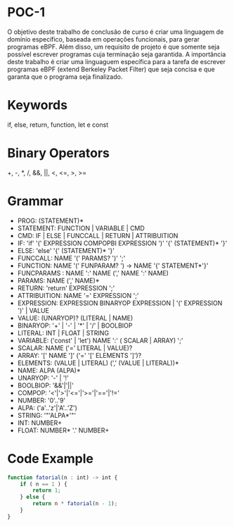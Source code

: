 # POC-1

O objetivo deste trabalho de conclusão de curso é criar uma linguagem de domínio específico, baseada em operações funcionais, para gerar programas eBPF. Além disso, um requisito de projeto é que somente seja possível escrever programas cuja terminação seja garantida. A importância deste trabalho é criar uma linguaguem específica para a tarefa de escrever programas eBPF (extend Berkeley Packet Filter) que seja concisa e que garanta que o programa seja finalizado.

# Keywords
if, else, return, function, let e const

# Binary Operators

+, -, *, /,  &&, ||, <, <=, >, >=

# Grammar

- PROG: (STATEMENT)* 
- STATEMENT: FUNCTION | VARIABLE | CMD 
- CMD: IF | ELSE | FUNCCALL | RETURN  | ATTRIBUITION
- IF: 'if' '(' EXPRESSION COMPOPBI EXPRESSION ')' '{' (STATEMENT)* '}' 
- ELSE: 'else' '{' (STATEMENT)* '}' 
- FUNCCALL: NAME '(' PARAMS? ')' ';' 
- FUNCTION: NAME '(' FUNPARAM? ') -> NAME '{' STATEMENT*'}'
- FUNCPARAMS : NAME ':' NAME (',' NAME ':' NAME) 
- PARAMS: NAME (',' NAME)*
- RETURN: 'return' EXPRESSION ';'
- ATTRIBUITION: NAME '=' EXPRESSION ';'
- EXPRESSION: EXPRESSION BINARYOP EXPRESSION | '(' EXPRESSION ')' | VALUE
- VALUE: (UNARYOP)? (LITERAL | NAME)
- BINARYOP: '+' | '-' | '*' | '/' | BOOLBIOP
- LITERAL: INT | FLOAT | STRING
- VARIABLE: ('const' | 'let') NAME ':' ( SCALAR | ARRAY) ';'
- SCALAR: NAME ('=' LITERAL | VALUE)?
- ARRAY: '[' NAME ']' ('=' '[' ELEMENTS ']')?
- ELEMENTS: (VALUE | LITERAL) (',' (VALUE | LITERAL))*
- NAME: ALPA (ALPA)*
- UNARYOP: '-' | '!'
- BOOLBIOP: '&&'|'||'
- COMPOP: '<'|'>'|'<='|'>='|'=='|'!='
- NUMBER: '0'..'9'
- ALPA: ('a'..'z'|'A'..'Z')
- STRING: '"'ALPA*'"'
- INT: NUMBER+
- FLOAT: NUMBER* '.' NUMBER+

# Code Example
```typescript
function fatorial(n : int) -> int {
    if ( n == 1 ) {
        return 1;
    } else {
        return n * fatorial(n - 1);
    }
}
```

